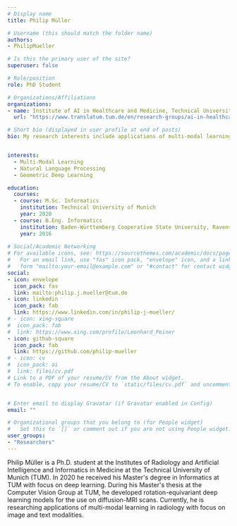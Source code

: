 ```yaml
---
# Display name
title: Philip Müller

# Username (this should match the folder name)
authors:
- PhilipMueller

# Is this the primary user of the site?
superuser: false

# Role/position
role: PhD Student

# Organizations/Affiliations
organizations:
- name: Institute of AI in Healthcare and Medicine, Technical University of Munich
  url: "https://www.translatum.tum.de/en/research-groups/ai-in-healthcare-and-medicine/"

# Short bio (displayed in user profile at end of posts)
bio: My research interests include applications of multi-modal learning in radiology with focus on image and text modalities.


interests:
  - Multi-Modal Learning
  - Natural Language Processing
  - Geometric Deep Learning

education:
  courses:
  - course: M.Sc. Informatics
    institution: Technical University of Munich
    year: 2020
  - course: B.Eng. Informatics
    institution: Baden-Württemberg Cooperative State University, Ravensburg
    year: 2016
 
# Social/Academic Networking
# For available icons, see: https://sourcethemes.com/academic/docs/page-builder/#icons
#   For an email link, use "fas" icon pack, "envelope" icon, and a link in the
#   form "mailto:your-email@example.com" or "#contact" for contact widget.
social:
- icon: envelope
  icon_pack: fas
  link: mailto:philip.j.mueller@tum.de
- icon: linkedin
  icon_pack: fab
  link: https://www.linkedin.com/in/philip-j-mueller/
# - icon: xing-square
#  icon_pack: fab
#  link: https://www.xing.com/profile/Leonhard_Feiner
- icon: github-square
  icon_pack: fab
  link: https://github.com/philip-mueller
# - icon: cv
#  icon_pack: ai
#  link: files/cv.pdf
# Link to a PDF of your resume/CV from the About widget.
# To enable, copy your resume/CV to `static/files/cv.pdf` and uncomment the lines below.


# Enter email to display Gravatar (if Gravatar enabled in Config)
email: ""

# Organizational groups that you belong to (for People widget)
#   Set this to `[]` or comment out if you are not using People widget.
user_groups:
- "Researchers"
---
```


Philip Müller is a Ph.D. student at the Institutes of Radiology and Artificial Intelligence and Informatics
in Medicine at the Technical University of Munich (TUM). In 2020 he received his Master's degree in Informatics at TUM with focus on deep learning. During his Master's thesis at the Computer Vision Group at TUM, he developed rotation-equivariant deep learning models for the use on diffusion-MRI scans. Currently, he is researching applications of multi-modal learning in radiology with focus on image and text modalities.
